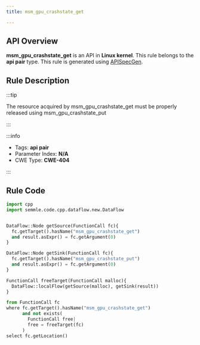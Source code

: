 ```yaml
---
title: msm_gpu_crashstate_get

---
```



## API Overview
**msm_gpu_crashstate_get** is an API in **Linux kernel**. This rule belongs to the **api pair** type. This rule is generated using [APISpecGen](../../tools/APISpecGen).
## Rule Description

:::tip

The resource acquired by msm_gpu_crashstate_get must be properly released using msm_gpu_crashstate_put

:::

:::info

- Tags: **api pair**
- Parameter Index: **N/A**
- CWE Type: **CWE-404**

:::

## Rule Code
```python
import cpp
import semmle.code.cpp.dataflow.new.DataFlow


DataFlow::Node getSource(FunctionCall fc){
  fc.getTarget().hasName("msm_gpu_crashstate_get")
  and result.asExpr() = fc.getArgument(0)
}

DataFlow::Node getSink(FunctionCall fc){
  fc.getTarget().hasName("msm_gpu_crashstate_put")
  and result.asExpr() = fc.getArgument(0)
}

FunctionCall freeTarget(FunctionCall malloc){
  DataFlow::localFlow(getSource(malloc), getSink(result))
}

from FunctionCall fc
where fc.getTarget().hasName("msm_gpu_crashstate_get")
      and not exists(
        FunctionCall free| 
        free = freeTarget(fc)
      )
select fc.getLocation()

    
```